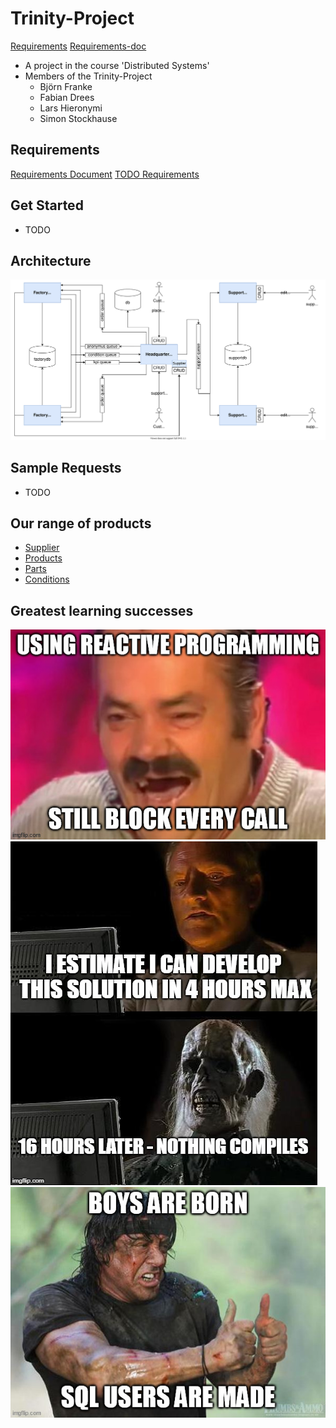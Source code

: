 # Trinity-Project

[Requirements](https://git.thm.de/verteilte-systeme-2021-efridge/gruppe-2-trinity-project/-/blob/master/docs/requirements.md)
[Requirements-doc](https://git.thm.de/verteilte-systeme-2021-efridge/gruppe-2-trinity-project/-/blob/master/docs/requirements_doc.pdf)
- A project in the course 'Distributed Systems'
- Members of the Trinity-Project
  - Björn Franke
  - Fabian Drees
  - Lars Hieronymi
  - Simon Stockhause

## Requirements

[Requirements Document](./docs/Requirements%20für%20eFridge.com.pdf)
[TODO Requirements](https://git.thm.de/verteilte-systeme-2021-efridge/gruppe-2-trinity-project/-/blob/master/docs/requirements.md)

## Get Started

- TODO

## Architecture

![architecture](./img/architecture.svg)

## Sample Requests

- TODO

## Our range of products

- [Supplier](./docs/supplier.md)
- [Products](./docs/products.md)
- [Parts](./docs/parts.md)
- [Conditions](./docs/conditions.md)

## Greatest learning successes

![reactive programming](./img/reactiveprogramming.jpg)
![estimated solution](./img/estimated-solution.jpg)
![database dev](./img/database-dev.jpg)